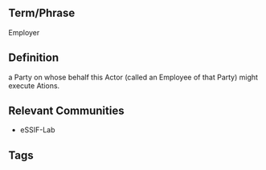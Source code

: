## Term/Phrase
Employer

## Definition
a Party on whose behalf this Actor (called an Employee of that Party) might execute Ations.

## Relevant Communities
- eSSIF-Lab

## Tags

